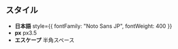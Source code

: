 ## スタイル

- **日本語** style={{ fontFamily: "Noto Sans JP", fontWeight: 400 }}
- **px** px3.5
- **エスケープ** 半角スペース&nbsp;
